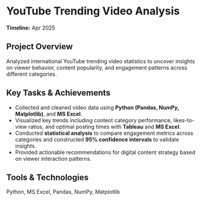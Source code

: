 # YouTube Trending Video Analysis
**Timeline:** Apr 2025

## Project Overview
Analyzed international YouTube trending video statistics to uncover insights on viewer behavior, content popularity, and engagement patterns across different categories.

## Key Tasks & Achievements
- Collected and cleaned video data using **Python (Pandas, NumPy, Matplotlib)**, and **MS Excel**.
- Visualized key trends including content category performance, likes-to-view ratios, and optimal posting times with **Tableau** and **MS Excel**.
- Conducted **statistical analysis** to compare engagement metrics across categories and constructed **95% confidence intervals** to validate insights.
- Provided actionable recommendations for digital content strategy based on viewer interaction patterns.

## Tools & Technologies
Python, MS Excel, Pandas, NumPy, Matplotlib

